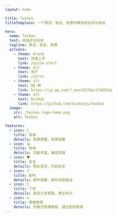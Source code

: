 ```yaml
---
layout: home

title: Twikoo
titleTemplate: 一个简洁、安全、免费的静态网站评论系统

hero:
  name: Twikoo
  text: 网站评论系统
  tagline: 简洁、安全、免费
  actions:
    - theme: brand
      text: 快速上手
      link: /quick-start
    - theme: alt
      text: 简介
      link: /intro
    - theme: alt
      text: QQ 群
      link: https://jq.qq.com/?_wv=1027&k=2l9ZGIoL
    - theme: alt
      text: GitHub
      link: https://github.com/twikoojs/twikoo
  image:
    src: /twikoo-logo-home.png
    alt: Twikoo

features:
  - icon: 🚀
    title: 简单
    details: 免费搭建，简单部署
  - icon: 😃
    title: 易用
    details: 功能丰富，兼容性强
  - icon: 🛡️
    title: 安全
    details: 隐私安全，内容安全
  - icon: ⏰
    title: 即时
    details: 邮件提醒，即时消息推送
  - icon: 🌈
    title: 个性
    details: 自定义背景图，博主标识
  - icon: ⚙️
    title: 便捷管理
    details: 内嵌式管理面板，通过密码登录
---
```

